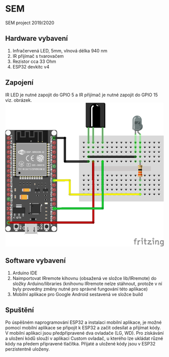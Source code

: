 # SEM
SEM project 2019/2020

## Hardware vybavení
1. Infračervená LED, 5mm, vlnová délka 940 nm
2. IR přijímač s tvarovačem
3. Rezistor cca 33 Ohm
4. ESP32 devkitc v4

## Zapojení
IR LED je nutné zapojit do GPIO 5 a IR přijímač je nutné zapojit do GPIO 15 viz. obrázek.
![Circuit Schema](curcuitSchemaPic.png)

## Software vybavení
1. Arduino IDE
2. Naimportovat IRremote kihovnu (obsažená ve složce lib/IRremote) do složky Arduino/libraries (knihovnu IRremote nelze stáhnout, protože v ní byly provedny změny nutné pro správné fungování této aplikace)
3. Mobilní aplikace pro Google Android sestavená ve složce build

## Spuštění
Po úspěšném naprogramování ESP32 a instalaci mobilní aplikace, je možné pomocí mobilní aplikace se připojit k ESP32 a začít odesílat a přijímat kódy. V mobilní aplikaci jsou předpřipravené dva ovladače (LG, WD). Pro získávání a uložení kódů slouží v aplikaci Custom ovladač, u kterého lze ukládat různé kódy na předem připravené tlačítka. Přijaté a uložené kódy jsou v ESP32 perzistentně uloženy.  
